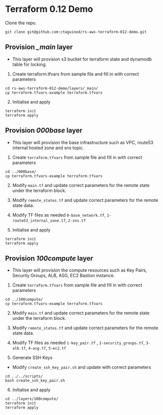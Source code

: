 # Terraform 0.12 Demo

Clone the repo.
```
git clone git@github.com:ctaguinod/rs-aws-terraform-012-demo.git
```

## Provision ***_main*** layer
- This layer will provision s3 bucket for terraform state and dynamodb table for locking.

1. Create terraform.tfvars from sample file and fill in with correct parameters
```
cd rs-aws-terraform-012-demo/layers/_main/
cp terraform.tfvars-example terraform.tfvars
```

2. Initialise and apply
```
terraform init
terraform apply
```

## Provision ***000base*** layer
- This layer will provision the base infrastructure such as VPC, route53 internal hosted zone and sns topic.

1. Create `terraform.tfvars` from sample file and fill in with correct parameters
```
cd ../000base/
cp terraform.tfvars-example terraform.tfvars
```
2. Modify `main.tf` and update correct parameters for the remote state under the terraform block.

3. Modify `remote_states.tf` and update correct parameters for the remote state data.

4. Modify TF files as needed `0-base_network.tf`, `1-route53_internal_zone.tf`, `2-sns.tf`

5. Initialise and apply
```
terraform init
terraform apply
```

## Provision ***100compute*** layer
- This layer will provision the compute resources such as Key Pairs, Security Groups, ALB, ASG, EC2 Bastion instance.

1. Create `terraform.tfvars` from sample file and fill in with correct parameters
```
cd ../100compute/
cp terraform.tfvars-example terraform.tfvars
```

2. Modify `main.tf` and update correct parameters for the remote state under the terraform block.

3. Modify `remote_states.tf` and update correct parameters for the remote state data.

4. Modify TF files as needed `1-key_pair.tf` , `2-security_groups.tf`, `3-alb.tf`, `4-asg.tf`, `5-ec2.tf`

5. Generate SSH Keys
- Modify `create_ssh_key_pair.sh` and update with correct parameters
```
cd ../../scripts/
bash create_ssh_key_pair.sh
```

6. Initialise and apply
```
cd ../layers/100compute/
terraform init
terraform apply
```